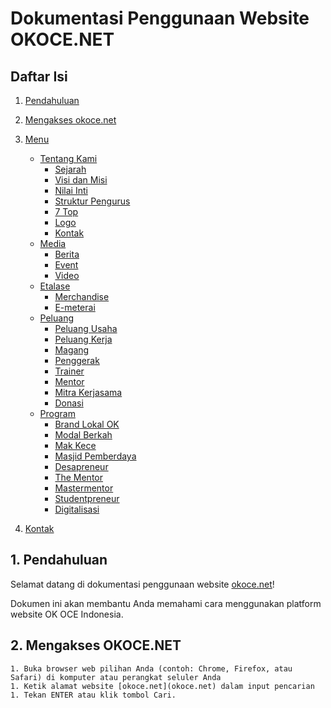 # Dokumentasi Penggunaan Website OKOCE.NET




## Daftar Isi

1. [Pendahuluan](#pendahuluan)

2. [Mengakses okoce.net](#mengakses-okoce)

3. [Menu](#menu-okoce)

   - [Tentang Kami](#tentang-kami-okoce)
      - [Sejarah](#sejarah-okoce)
      - [Visi dan Misi](#visi-misi-okoce)
      - [Nilai Inti](#nilai-inti-okoce)
      - [Struktur Pengurus](#struktur-pengurus-okoce)
      - [7 Top](#7-top-okoce)
      - [Logo](#logo-okoce)
      - [Kontak](#kontak-okoce)
   - [Media](#media-okoce)
      - [Berita](#berita-okoce)
      - [Event](#event-okoce)
      - [Video](#video-okoce)
   - [Etalase](#etalase-okoce)
      - [Merchandise](#merchandise-okoce)
      - [E-meterai](#e-meterai-okoce)
   - [Peluang](#peluang-okoce)
      - [Peluang Usaha](#peluang-usaha-okoce)
      - [Peluang Kerja](#peluang-kerja-okoce)
      - [Magang](#magang-okoce)
      - [Penggerak](#penggerak-okoce)
      - [Trainer](#trainer-okoce)
      - [Mentor](#mentor-okoce)
      - [Mitra Kerjasama](#mitra-kerjasama-okoce)
      - [Donasi](#donasi-okoce)
   - [Program](#program-okoce)
      - [Brand Lokal OK](#brand-lokal-okoce)
      - [Modal Berkah](#modal-berkah-okoce)
      - [Mak Kece](#mak-kece-okoce)
      - [Masjid Pemberdaya](#masjid-pemberdaya-okoce)
      - [Desapreneur](#desapreneur-okoce)
      - [The Mentor](#the-mentor-okoce)
      - [Mastermentor](#mastermentor-okoce)
      - [Studentpreneur](#studentpreneur-okoce)
      - [Digitalisasi](#digitalisasi-okoce)

4. [Kontak](#kontak-okoce)

   

<a name="pendahuluan"></a>

## 1. Pendahuluan

Selamat datang di dokumentasi penggunaan website [okoce.net](okoce.net)!

Dokumen ini akan membantu Anda memahami cara menggunakan platform website OK OCE Indonesia.

<a name="mengakses-okoce"></a>

## 2. Mengakses OKOCE.NET

	1. Buka browser web pilihan Anda (contoh: Chrome, Firefox, atau Safari) di komputer atau perangkat seluler Anda
	1. Ketik alamat website [okoce.net](okoce.net) dalam input pencarian
	1. Tekan ENTER atau klik tombol Cari. 
